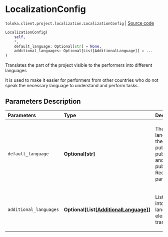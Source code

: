# LocalizationConfig
`toloka.client.project.localization.LocalizationConfig` | [Source code](https://github.com/Toloka/toloka-kit/blob/v0.1.24/src/client/project/localization.py#L47)

```python
LocalizationConfig(
    self,
    *,
    default_language: Optional[str] = None,
    additional_languages: Optional[List[AdditionalLanguage]] = ...
)
```

Translates the part of the project visible to the performers into different languages


It is used to make it easier for performers from other countries who do not speak the necessary language to
understand and perform tasks.

## Parameters Description

| Parameters | Type | Description |
| :----------| :----| :-----------|
`default_language`|**Optional\[str\]**|<p>The source language used in the fields public_name, public_description, and public_instructions. Required parameter.</p>
`additional_languages`|**Optional\[List\[[AdditionalLanguage](toloka.client.project.localization.AdditionalLanguage.md)\]\]**|<p>List of translations into other languages. One element - one translation.</p>
